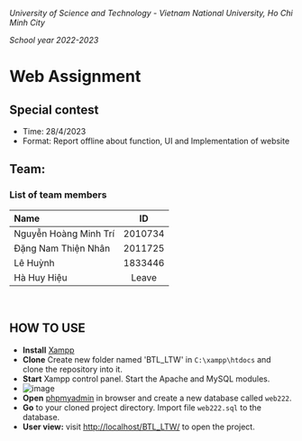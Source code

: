 *University of Science and Technology - Vietnam National University, Ho Chi Minh City*

*School year 2022-2023*
# Web Assignment

## Special contest
<ul>
  <li>Time: 28/4/2023
  <li>Format: Report offline about function, UI and Implementation of website
</ul>

## Team: 
### List of team members
| Name | ID |
| :---- | :----: |
| Nguyễn Hoàng Minh Trí | 2010734 |
| Đặng Nam Thiện Nhân | 2011725 |
| Lê Huỳnh | 1833446 |
| Hà Huy Hiệu  | Leave |

<br> 

## HOW TO USE

- **Install** [Xampp](https://www.apachefriends.org/download.html)
- **Clone** Create new folder named 'BTL_LTW' in `C:\xampp\htdocs` and clone the repository into it.
- **Start** Xampp control panel. Start the Apache and MySQL modules.
- ![image](https://user-images.githubusercontent.com/47769063/137183880-f6cbc47f-58ac-407a-855a-c44cc2a15063.png)
- **Open** [phpmyadmin](http://localhost:8080/phpmyadmin/server_databases.php) in browser and create a new database called `web222`.
- **Go** to your cloned project directory. Import file `web222.sql` to the database.
- **User view:** visit [http://localhost/BTL_LTW/](http://localhost/BTL_LTW/) to open the project.

